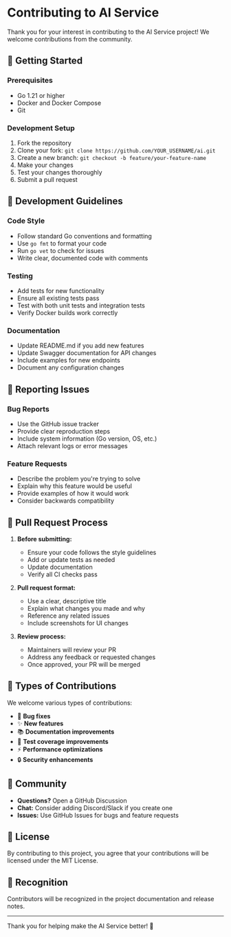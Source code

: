 # Contributing to AI Service

Thank you for your interest in contributing to the AI Service project! We welcome contributions from the community.

## 🚀 Getting Started

### Prerequisites
- Go 1.21 or higher
- Docker and Docker Compose
- Git

### Development Setup
1. Fork the repository
2. Clone your fork: `git clone https://github.com/YOUR_USERNAME/ai.git`
3. Create a new branch: `git checkout -b feature/your-feature-name`
4. Make your changes
5. Test your changes thoroughly
6. Submit a pull request

## 🔧 Development Guidelines

### Code Style
- Follow standard Go conventions and formatting
- Use `go fmt` to format your code
- Run `go vet` to check for issues
- Write clear, documented code with comments

### Testing
- Add tests for new functionality
- Ensure all existing tests pass
- Test with both unit tests and integration tests
- Verify Docker builds work correctly

### Documentation
- Update README.md if you add new features
- Update Swagger documentation for API changes
- Include examples for new endpoints
- Document any configuration changes

## 🐛 Reporting Issues

### Bug Reports
- Use the GitHub issue tracker
- Provide clear reproduction steps
- Include system information (Go version, OS, etc.)
- Attach relevant logs or error messages

### Feature Requests
- Describe the problem you're trying to solve
- Explain why this feature would be useful
- Provide examples of how it would work
- Consider backwards compatibility

## 📝 Pull Request Process

1. **Before submitting:**
   - Ensure your code follows the style guidelines
   - Add or update tests as needed
   - Update documentation
   - Verify all CI checks pass

2. **Pull request format:**
   - Use a clear, descriptive title
   - Explain what changes you made and why
   - Reference any related issues
   - Include screenshots for UI changes

3. **Review process:**
   - Maintainers will review your PR
   - Address any feedback or requested changes
   - Once approved, your PR will be merged

## 🌟 Types of Contributions

We welcome various types of contributions:
- 🐛 **Bug fixes**
- ✨ **New features**
- 📚 **Documentation improvements**
- 🧪 **Test coverage improvements**
- ⚡ **Performance optimizations**
- 🔒 **Security enhancements**

## 💬 Community

- **Questions?** Open a GitHub Discussion
- **Chat:** Consider adding Discord/Slack if you create one
- **Issues:** Use GitHub Issues for bugs and feature requests

## 📄 License

By contributing to this project, you agree that your contributions will be licensed under the MIT License.

## 🙏 Recognition

Contributors will be recognized in the project documentation and release notes.

---

Thank you for helping make the AI Service better! 🚀